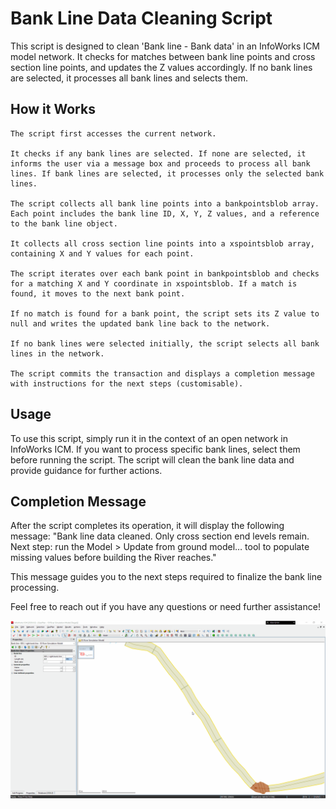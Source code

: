 # Bank Line Data Cleaning Script
This script is designed to clean 'Bank line - Bank data' in an InfoWorks ICM model network. It checks for matches between bank line points and cross section line points, and updates the Z values accordingly. If no bank lines are selected, it processes all bank lines and selects them.

## How it Works

    The script first accesses the current network.

    It checks if any bank lines are selected. If none are selected, it informs the user via a message box and proceeds to process all bank lines. If bank lines are selected, it processes only the selected bank lines.

    The script collects all bank line points into a bankpointsblob array. Each point includes the bank line ID, X, Y, Z values, and a reference to the bank line object.

    It collects all cross section line points into a xspointsblob array, containing X and Y values for each point.

    The script iterates over each bank point in bankpointsblob and checks for a matching X and Y coordinate in xspointsblob. If a match is found, it moves to the next bank point.

    If no match is found for a bank point, the script sets its Z value to null and writes the updated bank line back to the network.

    If no bank lines were selected initially, the script selects all bank lines in the network.

    The script commits the transaction and displays a completion message with instructions for the next steps (customisable).

## Usage
To use this script, simply run it in the context of an open network in InfoWorks ICM. If you want to process specific bank lines, select them before running the script. The script will clean the bank line data and provide guidance for further actions.

## Completion Message
After the script completes its operation, it will display the following message: "Bank line data cleaned. Only cross section end levels remain. Next step: run the Model > Update from ground model… tool to populate missing values before building the River reaches."

This message guides you to the next steps required to finalize the bank line processing.

Feel free to reach out if you have any questions or need further assistance!

![](gif001.gif)